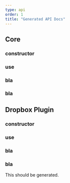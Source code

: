 ```yaml
---
type: api
order: 1
title: "Generated API Docs"
---
```


## Core

### constructor

### use

### bla

### bla

## Dropbox Plugin

### constructor

### use

### bla

### bla

This should be generated.

